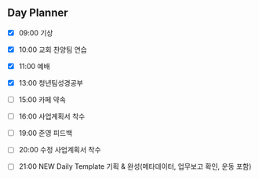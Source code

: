 ## Day Planner
- [x] 09:00 기상
- [x] 10:00 교회 찬양팀 연습
- [x] 11:00 예배
- [x] 13:00 청년팀성경공부
- [ ] 15:00 카페 약속
- [ ] 16:00 사업계획서 착수
- [ ] 19:00 준영 피드백
- [ ] 20:00 수정 사업계획서 착수
- [ ] 21:00 NEW Daily Template 기획 & 완성(메타데이터, 업무보고 확인, 운동 포함)

